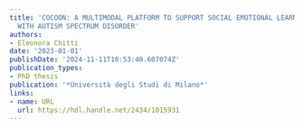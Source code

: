 ```yaml
---
title: 'COCOON: A MULTIMODAL PLATFORM TO SUPPORT SOCIAL EMOTIONAL LEARNING FOR CHILDREN
  WITH AUTISM SPECTRUM DISORDER'
authors:
- Eleonora Chitti
date: '2023-01-01'
publishDate: '2024-11-11T10:53:40.607074Z'
publication_types:
- PhD thesis
publication: '*Università degli Studi di Milano*'
links:
- name: URL
  url: https://hdl.handle.net/2434/1015931
---
```

